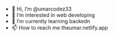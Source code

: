 - 👋 Hi, I’m @umarcodez33
- 👀 I’m interested in web developing
- 🌱 I’m currently learning backedn
- 📫 How to reach me theumar.netlify.app

<!---
umarcodez33/umarcodez33 is a ✨ special ✨ repository because its `README.md` (this file) appears on your GitHub profile.
You can click the Preview link to take a look at your changes.
--->
